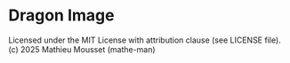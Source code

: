 # Dragon Image

Licensed under the MIT License with attribution clause (see LICENSE file).
(c) 2025 Mathieu Mousset (mathe-man)